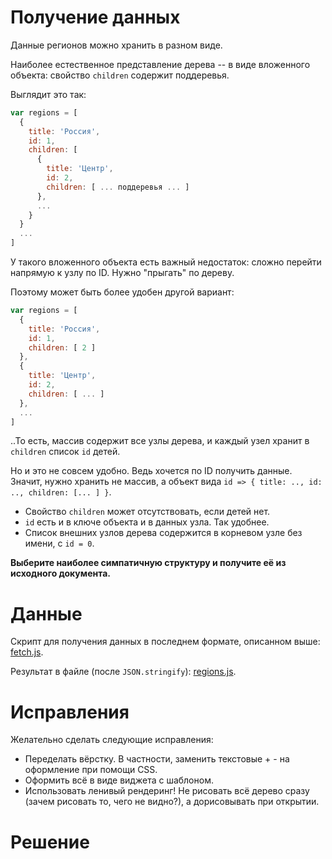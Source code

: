# Получение данных

Данные регионов можно хранить в разном виде.

Наиболее естественное представление дерева -- в виде вложенного объекта: свойство `children` содержит поддеревья.

Выглядит это так:

```js
var regions = [
  {
    title: 'Россия',
    id: 1,
    children: [
      {
        title: 'Центр',
        id: 2,
        children: [ ... поддеревья ... ]
      },
      ...
    }
  }
  ...
]
```

У такого вложенного объекта есть важный недостаток: сложно перейти напрямую к узлу по ID. Нужно "прыгать" по дереву.

Поэтому может быть более удобен другой вариант:

```js
var regions = [
  {
    title: 'Россия',
    id: 1,
    children: [ 2 ]
  },
  {
    title: 'Центр',
    id: 2,
    children: [ ... ]
  },
  ...
]
```

..То есть, массив содержит все узлы дерева, и каждый узел хранит в `children` список `id` детей.

Но и это не совсем удобно. Ведь хочется по ID получить данные. Значит, нужно хранить не массив, а объект вида `id => { title: .., id: .., children: [... ] }`.

- Свойство `children` может отсутствовать, если детей нет.
- `id` есть и в ключе объекта и в данных узла. Так удобнее.
- Список внешних узлов дерева содержится в корневом узле без имени, с `id = 0`.

**Выберите наиболее симпатичную структуру и получите её из исходного документа.**

# Данные

Скрипт для получения данных в последнем формате, описанном выше: [fetch.js](/files/tutorial/widgets/checkbox-tree/fetch.js).

Результат в файле (после `JSON.stringify`): [regions.js](/files/tutorial/widgets/checkbox-tree/regions.js).

# Исправления

Желательно сделать следующие исправления:

- Переделать вёрстку. В частности, заменить текстовые + - на оформление при помощи CSS.
- Оформить всё в виде виджета с шаблоном.
- Использовать ленивый рендеринг! Не рисовать всё дерево сразу (зачем рисовать то, чего не видно?), а дорисовывать при открытии.

# Решение

